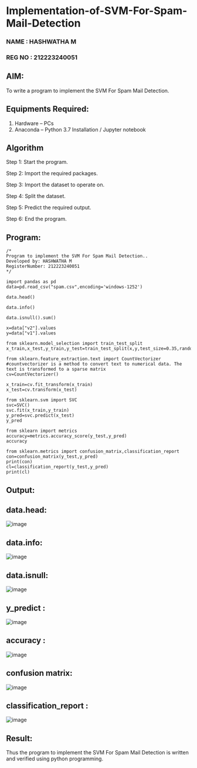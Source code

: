 # Implementation-of-SVM-For-Spam-Mail-Detection
### NAME : HASHWATHA M
### REG NO : 212223240051
## AIM:

To write a program to implement the SVM For Spam Mail Detection.

## Equipments Required:
1. Hardware – PCs
2. Anaconda – Python 3.7 Installation / Jupyter notebook

## Algorithm

Step 1: Start the program.

Step 2: Import the required packages.

Step 3: Import the dataset to operate on.

Step 4: Split the dataset.

Step 5: Predict the required output.

Step 6: End the program.

## Program:
```
/*
Program to implement the SVM For Spam Mail Detection..
Developed by: HASHWATHA M
RegisterNumber: 212223240051
*/

import pandas as pd
data=pd.read_csv("spam.csv",encoding='windows-1252')

data.head()

data.info()

data.isnull().sum()

x=data["v2"].values
y=data["v1"].values

from sklearn.model_selection import train_test_split
x_train,x_test,y_train,y_test=train_test_split(x,y,test_size=0.35,random_state=0)

from sklearn.feature_extraction.text import CountVectorizer
#countvectorizer is a method to convert text to numerical data. The text is transformed to a sparse matrix
cv=CountVectorizer()

x_train=cv.fit_transform(x_train)
x_test=cv.transform(x_test)

from sklearn.svm import SVC
svc=SVC()
svc.fit(x_train,y_train)
y_pred=svc.predict(x_test)
y_pred

from sklearn import metrics
accuracy=metrics.accuracy_score(y_test,y_pred)
accuracy

from sklearn.metrics import confusion_matrix,classification_report
con=confusion_matrix(y_test,y_pred)
print(con)
cl=classification_report(y_test,y_pred)
print(cl)

```

## Output:

## data.head:

![image](https://github.com/user-attachments/assets/2db24cd6-d703-48d8-89fd-f3b679568d54)

## data.info:

![image](https://github.com/user-attachments/assets/a76433f6-a1d9-4837-9ff5-8ebd71240a31)

## data.isnull:

![image](https://github.com/user-attachments/assets/3fe9c8b1-c9c0-4405-a1da-f88d155f81b9)

## y_predict :

![image](https://github.com/user-attachments/assets/e64fe523-8aa2-4427-9e6e-c53caf41d2df)

## accuracy :

![image](https://github.com/user-attachments/assets/ce07e77e-88c5-4c46-8a43-a570cff3c18a)

## confusion matrix:

![image](https://github.com/user-attachments/assets/367672fc-fc3b-4a09-8e54-c4a4720a8ac9)

## classification_report :

![image](https://github.com/user-attachments/assets/5138fabc-bba4-4cbf-9b51-883f30707da2)

## Result:

Thus the program to implement the SVM For Spam Mail Detection is written and verified using python programming.
